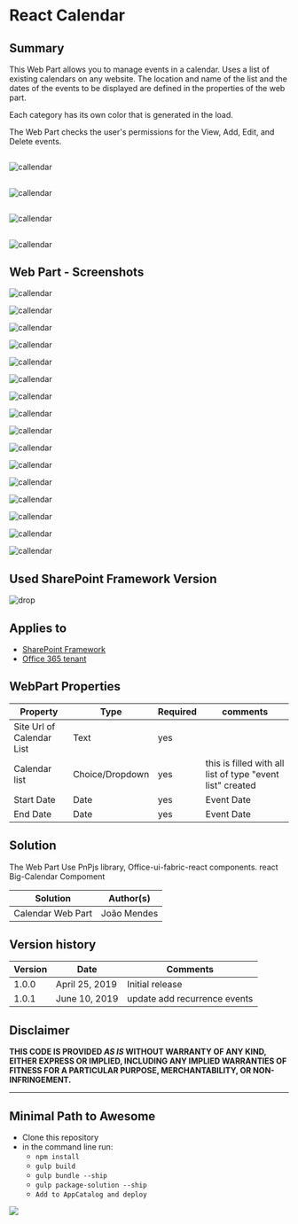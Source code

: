 # React Calendar

## Summary
This Web Part allows you to manage events in a calendar. 
Uses a list of existing calendars on any website.
The location and name of the list and the dates of the events to be displayed are defined in the properties of the web part.

Each category has its own color that is generated in the load.

The Web Part checks the user's permissions for the View, Add, Edit, and Delete events.




##  
![callendar](/samples/react-calendar/assets/animatevideo.gif) 


##  
![callendar](/samples/react-calendar/assets/weekly_moderncalendar.gif) 

##  
![callendar](/samples/react-calendar/assets/modercalendar_monthly.gif) 

##  
![callendar](/samples/react-calendar/assets/moderncalendar_yearly.gif) 

 


##  Web Part  - Screenshots

![callendar](/samples/react-calendar/assets/calendar_teams.jpg)

![callendar](/samples/react-calendar/assets/calendar_teams2.jpg)

![callendar](/samples/react-calendar/assets/screen1.png)


![callendar](/samples/react-calendar/assets/screen1.0.png)


![callendar](/samples/react-calendar/assets/screen1.1.png)


![callendar](/samples/react-calendar/assets/screen1.2.png)


![callendar](/samples/react-calendar/assets/screen1.3.png)


![callendar](/samples/react-calendar/assets/screen1.4.png)


![callendar](/samples/react-calendar/assets/screen2.png)



![callendar](/samples/react-calendar/assets/screen3.png)



![callendar](/samples/react-calendar/assets/screen4.png)



![callendar](/samples/react-calendar/assets/screen5.png)


![callendar](/samples/react-calendar/assets/screen6.png)


![callendar](/samples/react-calendar/assets/screen7.png)


![callendar](/samples/react-calendar/assets/screen8.png)



![callendar](/samples/react-calendar/assets/screen9.png)
##   
 

 



## Used SharePoint Framework Version 
![drop](https://img.shields.io/badge/version-1.8.2-green.svg)

## Applies to

* [SharePoint Framework](https:/dev.office.com/sharepoint)
* [Office 365 tenant](https://dev.office.com/sharepoint/docs/spfx/set-up-your-development-environment)


## WebPart Properties
 
Property |Type|Required| comments
--------------------|----|--------|----------
Site Url of Calendar List | Text| yes|
Calendar list| Choice/Dropdown | yes|  this is filled with all list of  type "event list" created
Start Date | Date | yes | Event Date 
End Date| Date| yes | Event Date
 

## Solution
The Web Part Use PnPjs library, Office-ui-fabric-react components. react Big-Calendar Compoment

Solution|Author(s)
--------|---------
Calendar  Web Part|João Mendes

## Version history

Version|Date|Comments
-------|----|--------
1.0.0|April 25, 2019|Initial release
1.0.1|June 10, 2019|update add recurrence events

## Disclaimer
**THIS CODE IS PROVIDED *AS IS* WITHOUT WARRANTY OF ANY KIND, EITHER EXPRESS OR IMPLIED, INCLUDING ANY IMPLIED WARRANTIES OF FITNESS FOR A PARTICULAR PURPOSE, MERCHANTABILITY, OR NON-INFRINGEMENT.**

---

## Minimal Path to Awesome

- Clone this repository
- in the command line run:
  - `npm install`
  - `gulp build`
  - `gulp bundle --ship`
  - `gulp package-solution --ship`
  - `Add to AppCatalog and deploy`




<img src="https://telemetry.sharepointpnp.com/sp-dev-fx-webparts/samples/react-calendar" />
